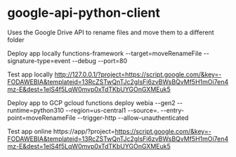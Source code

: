 # google-api-python-client
Uses the Google Drive API to rename files and move them to a different folder

Deploy app locally
functions-framework --target=moveRenameFile --signature-type=event --debug --port=80

Test app locally
http://127.0.0.1/?project=https://script.google.com/&key=-FODAWEBIA&templateid=13RcZSTwQnTJc2gIsFi6zvBWsBQvMf5H1mOi7en4mz-E&dest=1elS4f5LqW0mvp0xTdTKbUYGOnGXMEuk5

Deploy app to GCP
gcloud functions deploy webia --gen2 --runtime=python310 --region=us-central1 --source=. --entry-point=moveRenameFile --trigger-http --allow-unauthenticated

Test app online
https://app/?project=https://script.google.com/&key=-FODAWEBIA&templateid=13RcZSTwQnTJc2gIsFi6zvBWsBQvMf5H1mOi7en4mz-E&dest=1elS4f5LqW0mvp0xTdTKbUYGOnGXMEuk5